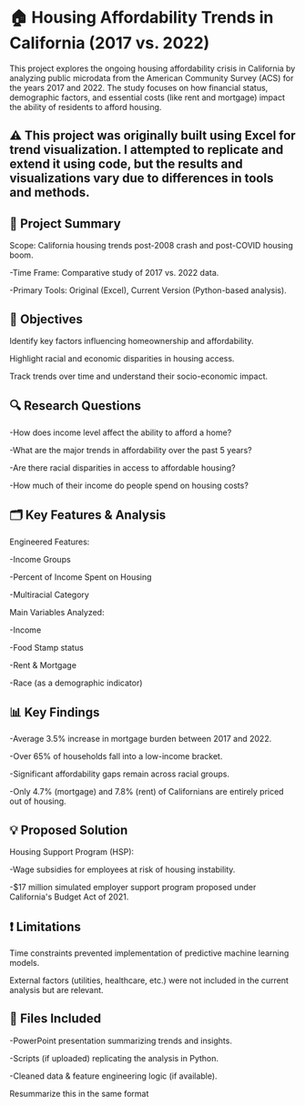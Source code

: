 # 🏠 Housing Affordability Trends in California (2017 vs. 2022)
This project explores the ongoing housing affordability crisis in California by analyzing public microdata from the American Community Survey (ACS) for the years 2017 and 2022. The study focuses on how financial status, demographic factors, and essential costs (like rent and mortgage) impact the ability of residents to afford housing.

## ⚠️ This project was originally built using Excel for trend visualization. I attempted to replicate and extend it using code, but the results and visualizations vary due to differences in tools and methods.

## 📌 Project Summary
Scope: California housing trends post-2008 crash and post-COVID housing boom.

-Time Frame: Comparative study of 2017 vs. 2022 data.

-Primary Tools: Original (Excel), Current Version (Python-based analysis).

## 🧠 Objectives
Identify key factors influencing homeownership and affordability.

Highlight racial and economic disparities in housing access.

Track trends over time and understand their socio-economic impact.

## 🔍 Research Questions
-How does income level affect the ability to afford a home?

-What are the major trends in affordability over the past 5 years?

-Are there racial disparities in access to affordable housing?

-How much of their income do people spend on housing costs?

## 🗂️ Key Features & Analysis
Engineered Features:

-Income Groups

-Percent of Income Spent on Housing

-Multiracial Category

Main Variables Analyzed:

-Income

-Food Stamp status

-Rent & Mortgage

-Race (as a demographic indicator)

## 📊 Key Findings
-Average 3.5% increase in mortgage burden between 2017 and 2022.

-Over 65% of households fall into a low-income bracket.

-Significant affordability gaps remain across racial groups.

-Only 4.7% (mortgage) and 7.8% (rent) of Californians are entirely priced out of housing.

## 💡 Proposed Solution
Housing Support Program (HSP):

-Wage subsidies for employees at risk of housing instability.

-$17 million simulated employer support program proposed under California's Budget Act of 2021.

## ❗ Limitations
Time constraints prevented implementation of predictive machine learning models.

External factors (utilities, healthcare, etc.) were not included in the current analysis but are relevant.

## 📎 Files Included
-PowerPoint presentation summarizing trends and insights.

-Scripts (if uploaded) replicating the analysis in Python.

-Cleaned data & feature engineering logic (if available).

Resummarize this in the same format
